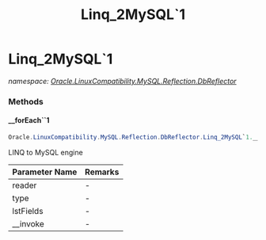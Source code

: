 ﻿---
title: Linq_2MySQL`1
---

# Linq_2MySQL`1
_namespace: [Oracle.LinuxCompatibility.MySQL.Reflection.DbReflector](N-Oracle.LinuxCompatibility.MySQL.Reflection.DbReflector.html)_



### Methods

#### __forEach``1
```csharp
Oracle.LinuxCompatibility.MySQL.Reflection.DbReflector.Linq_2MySQL`1.__forEach``1(MySql.Data.MySqlClient.MySqlDataReader,System.Type,System.Collections.Generic.KeyValuePair{System.Int32,System.Reflection.PropertyInfo}[],System.Func{``0,System.Boolean})
```
LINQ to MySQL engine

|Parameter Name|Remarks|
|--------------|-------|
|reader|-|
|type|-|
|lstFields|-|
|__invoke|-|





